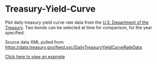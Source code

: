 # Treasury-Yield-Curve

Plot daily treasury yield curve rate data from the [U.S. Department of the Treasury](https://www.treasury.gov/resource-center/data-chart-center/interest-rates/pages/textview.aspx?data=yield). Two bonds can be selected at time for comparison, for the year specified.

Source data XML pulled from https://data.treasury.gov/feed.svc/DailyTreasuryYieldCurveRateData

[Click here to view an example](https://soitknows.shinyapps.io/TreasuryYieldCurve)


